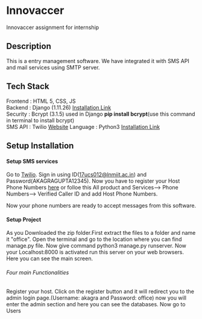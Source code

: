 # Innovaccer
Innovaccer assignment for internship

## Description
This is a entry management software. We have integrated it with SMS API and mail services using SMTP server.

## Tech Stack
Frontend : HTML 5, CSS, JS<br />
Backend  : Django (1.11.26) [Installation Link](https://www.djangoproject.com/)<br /> 
Security : Bcrypt (3.1.5) used in Django __pip install bcrypt__(use this command in terminal to install bcrypt)<br />
SMS API  : Twilio [Website](https://www.twilio.com/)
Language : Python3 [Installation Link](https://www.python.org/downloads/)

## Setup Installation

#### Setup SMS services
Go to [Twilio](https://www.twilio.com/). Sign in using ID(17ucs012@lnmiit.ac.in) and Password(AKAGRAGUPTA12345). Now you have to register your Host Phone Numbers [here](https://www.twilio.com/console/phone-numbers/verified) or folloe this All product and Services--> Phone Numbers--> Verified Caller ID and add Host Phone Numbers.

Now your phone numbers are ready to accept messages from this software.

#### Setup Project
As you Downloaded the zip folder.First extract the files to a folder and name it "office". Open the terminal and go to the location where you can find manage.py file. Now give command python3 manage.py runserver. Now your Localhost:8000 is activated run this server on your web browsers. Here you can see the main screen.

###### Four main Functionalities
Register your host. Click on the register button and it will redirect you to the admin login page.(Username: akagra and Password: office) now you will enter the admin section and here you can see the databases. Now go to Users 



